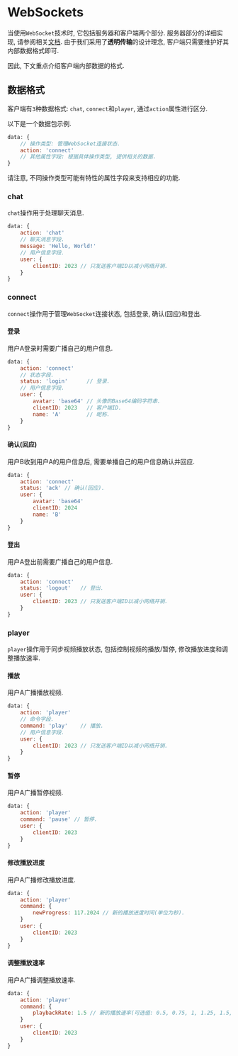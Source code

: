 # WebSockets

当使用`WebSocket`技术时, 它包括服务器和客户端两个部分. 服务器部分的详细实现, 请参阅相关[文档](https://github.com/sun1638650145/bunnyburrow-watch2gether-backend/blob/master/docs/websockets.md). 由于我们采用了<b>透明传输</b>的设计理念, 客户端只需要维护好其内部数据格式即可.

因此, 下文重点介绍客户端内部数据的格式.

## 数据格式

客户端有`3`种数据格式: `chat`, `connect`和`player`, 通过`action`属性进行区分.

以下是一个数据包示例.

```javascript
data: {
    // 操作类型: 管理WebSocket连接状态.
    action: 'connect'
    // 其他属性字段: 根据具体操作类型, 提供相关的数据.
}
```

请注意, 不同操作类型可能有特性的属性字段来支持相应的功能.

### chat

`chat`操作用于处理聊天消息.

```javascript
data: {
    action: 'chat'
    // 聊天消息字段.
    message: 'Hello, World!'
    // 用户信息字段.
    user: {
        clientID: 2023 // 只发送客户端ID以减小网络开销.
    }
}
```

### connect

`connect`操作用于管理`WebSocket`连接状态, 包括登录, 确认(回应)和登出.

#### 登录

用户A登录时需要广播自己的用户信息.

```javascript
data: {
    action: 'connect'
    // 状态字段.
    status: 'login'      // 登录.
    // 用户信息字段.
    user: {
        avatar: 'base64' // 头像的Base64编码字符串.
        clientID: 2023   // 客户端ID.
        name: 'A'        // 昵称.
    }
}
```

#### 确认(回应)

用户B收到用户A的用户信息后, 需要单播自己的用户信息确认并回应.

```javascript
data: {
    action: 'connect'
    status: 'ack' // 确认(回应).
    user: {
        avatar: 'base64'
        clientID: 2024
        name: 'B'
    }
}
```

#### 登出

用户A登出前需要广播自己的用户信息.

```javascript
data: {
    action: 'connect'  
    status: 'logout'   // 登出.  
    user: {
        clientID: 2023 // 只发送客户端ID以减小网络开销.
    }
}
```

### player

`player`操作用于同步视频播放状态, 包括控制视频的播放/暂停, 修改播放进度和调整播放速率.

#### 播放

用户A广播播放视频.

```javascript
data: {
    action: 'player'
    // 命令字段.
    command: 'play'    // 播放.
    // 用户信息字段.
    user: {
        clientID: 2023 // 只发送客户端ID以减小网络开销.
    }
}
```

#### 暂停

用户A广播暂停视频.

```javascript
data: {
    action: 'player'
    command: 'pause' // 暂停.
    user: {
        clientID: 2023
    }
}
```

#### 修改播放进度

用户A广播修改播放进度.

```javascript
data: {
    action: 'player'
    command: {
        newProgress: 117.2024 // 新的播放进度时间(单位为秒).
    }
    user: {
        clientID: 2023
    }
}
```

#### 调整播放速率

用户A广播调整播放速率.

```javascript
data: {
    action: 'player'
    command: {
        playbackRate: 1.5 // 新的播放速率(可选值: 0.5, 0.75, 1, 1.25, 1.5, 2).
    }
    user: {
        clientID: 2023
    }
}
```
